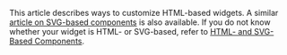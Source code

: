 This article describes ways to customize HTML-based widgets. A similar [article on SVG-based components](/concepts/60%20Themes%20and%20Styles/20%20SVG-Based%20Widgets%20Customization '/Documentation/Guide/Themes_and_Styles/SVG-Based_Widgets_Customization/') is also available. If you do not know whether your widget is HTML- or SVG-based, refer to [HTML- and SVG-Based Components](/concepts/60%20Themes%20and%20Styles/00%20HTML-%20and%20SVG-Based%20Widgets.md '/Documentation/Guide/Themes_and_Styles/HTML-_and_SVG-Based_Widgets/').